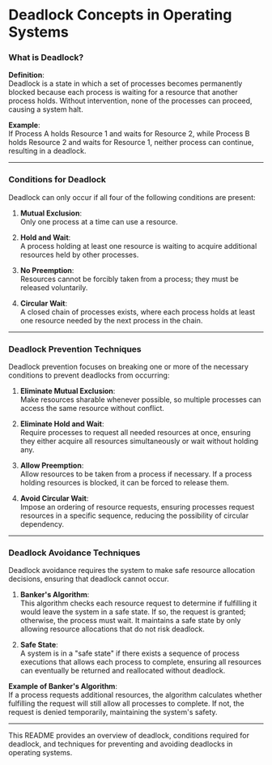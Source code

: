 # Deadlock Concepts in Operating Systems

### What is Deadlock?

**Definition**:  
Deadlock is a state in which a set of processes becomes permanently blocked because each process is waiting for a resource that another process holds. Without intervention, none of the processes can proceed, causing a system halt.

**Example**:  
If Process A holds Resource 1 and waits for Resource 2, while Process B holds Resource 2 and waits for Resource 1, neither process can continue, resulting in a deadlock.

---

### Conditions for Deadlock

Deadlock can only occur if all four of the following conditions are present:

1. **Mutual Exclusion**:  
   Only one process at a time can use a resource.

2. **Hold and Wait**:  
   A process holding at least one resource is waiting to acquire additional resources held by other processes.

3. **No Preemption**:  
   Resources cannot be forcibly taken from a process; they must be released voluntarily.

4. **Circular Wait**:  
   A closed chain of processes exists, where each process holds at least one resource needed by the next process in the chain.

---

### Deadlock Prevention Techniques

Deadlock prevention focuses on breaking one or more of the necessary conditions to prevent deadlocks from occurring:

1. **Eliminate Mutual Exclusion**:  
   Make resources sharable whenever possible, so multiple processes can access the same resource without conflict.

2. **Eliminate Hold and Wait**:  
   Require processes to request all needed resources at once, ensuring they either acquire all resources simultaneously or wait without holding any.

3. **Allow Preemption**:  
   Allow resources to be taken from a process if necessary. If a process holding resources is blocked, it can be forced to release them.

4. **Avoid Circular Wait**:  
   Impose an ordering of resource requests, ensuring processes request resources in a specific sequence, reducing the possibility of circular dependency.

---

### Deadlock Avoidance Techniques

Deadlock avoidance requires the system to make safe resource allocation decisions, ensuring that deadlock cannot occur.

1. **Banker's Algorithm**:  
   This algorithm checks each resource request to determine if fulfilling it would leave the system in a safe state. If so, the request is granted; otherwise, the process must wait. It maintains a safe state by only allowing resource allocations that do not risk deadlock.

2. **Safe State**:  
   A system is in a "safe state" if there exists a sequence of process executions that allows each process to complete, ensuring all resources can eventually be returned and reallocated without deadlock.

**Example of Banker's Algorithm**:  
If a process requests additional resources, the algorithm calculates whether fulfilling the request will still allow all processes to complete. If not, the request is denied temporarily, maintaining the system's safety.

---

This README provides an overview of deadlock, conditions required for deadlock, and techniques for preventing and avoiding deadlocks in operating systems.
